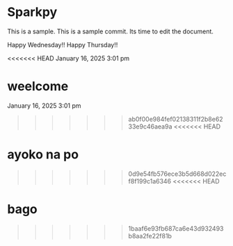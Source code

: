 # Sparkpy
This is a sample.
This is a sample commit.
Its time to edit the document.

Happy Wednesday!!
Happy Thursday!!

<<<<<<< HEAD
January 16, 2025 3:01 pm

weelcome
=======
January 16, 2025 3:01 pm
>>>>>>> ab0f00e984fef02138311f2b8e6233e9c46aea9a
<<<<<<< HEAD


ayoko na po
=======
>>>>>>> 0d9e54fb576ece3b5d668d022ecf8f199c1a6346
<<<<<<< HEAD


bago
=======
>>>>>>> 1baaf6e93fb687ca6e43d932493b8aa2fe22f81b
